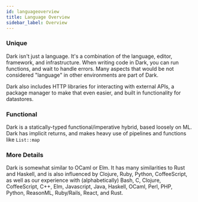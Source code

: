 ```yaml
---
id: languageoverview
title: Language Overview
sidebar_label: Overview
---
```


### Unique

Dark isn't just a language. It's a combination of the language, editor, framework, and infrastructure. When writing code in Dark, you can run functions, and wait to handle errors. Many aspects that would be not considered "language" in other environments are part of Dark.

Dark also includes HTTP libraries for interacting with external APIs, a package manager to make that even easier, and built in functionality for datastores.

### Functional

Dark is a statically-typed functional/imperative hybrid, based loosely on ML. Dark has implicit returns, and makes heavy use of pipelines and functions like `List::map`

### More Details

Dark is somewhat similar to OCaml or Elm. It has many similarities to Rust and Haskell, and is also influenced by Clojure, Ruby, Python, CoffeeScript, as well as our experience with (alphabetically) Bash, C, Clojure, CoffeeScript, C++, Elm, Javascript, Java, Haskell, OCaml, Perl, PHP, Python, ReasonML, Ruby/Rails, React, and Rust.
